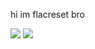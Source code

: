 
hi im flacreset bro

<img src="https://komarev.com/ghpvc/?username=flacreset&color=252d70">
<img src="https://github-readme-stats.vercel.app/api/top-langs/?username=flacreset&show_icons=true&theme=tokyonight&layout=compact">
